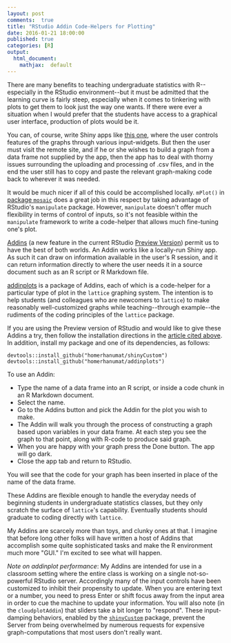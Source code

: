 ```yaml
---
layout: post
comments:  true
title: "RStudio Addin Code-Helpers for Plotting"
date: 2016-01-21 18:00:00
published: true
categories: [R]
output:
  html_document:
    mathjax:  default
---
```


There are many benefits to teaching undergraduate statistics with R--especially in the RStudio environment--but it must be admitted that the learning curve is fairly steep, especially when it comes to tinkering with plots to get them to look just the way one wants.  If there were ever a situation when I would prefer that the students have access to a graphical user interface, production of plots would be it.

You can, of course, write Shiny apps like [this one](https://homer.shinyapps.io/bwplotAddin/), where the user controls features of the graphs through various input-widgets.  But then the user must visit the remote site, and if he or she wishes to build a graph from a data frame not supplied by the app, then the app has to deal with thorny issues surrounding the uploading and processing of .csv files, and in the end the user still has to copy and paste the relevant graph-making code back to wherever it was needed.

It would be much nicer if all of this could be accomplished locally.  `mPlot()` in [package `mosaic`](https://cran.r-project.org/web/packages/mosaic/index.html) does a great job in this respect by taking advantage of RStudio's `manipulate` package.  However, `manipulate` doesn't offer much flexibility in terms of control of inputs, so it's not feasible within the `manipulate` framework to write a code-helper that allows much fine-tuning one's plot.

[Addins](http://rstudio.github.io/rstudioaddins/) (a new feature in the current RStudio [Preview Version](https://www.rstudio.com/products/rstudio/download/preview/)) permit us to have the best of both worlds.  An Addin works like a locally-run Shiny app.  As such it can draw on information available in the user's R session, and it can return information directly to where the user needs it in a source document such as an R script or R Markdown file.

[addinplots](https://github.com/homerhanumat/addinplots) is a package of Addins, each of which is a code-helper for a particular type of plot in the `lattice` graphing system.  The intention is to help students (and colleagues who are newcomers to `lattice`) to make reasonably well-customized graphs while teaching--through example--the rudiments of the coding principles of the `lattice` package.


If you are using the Preview version of RStudio and would like to give these Addins a try, then follow the installation directions in the [article cited above](http://rstudio.github.io/rstudioaddins/).  In addition, install my package and one of its dependencies, as follows:

```
devtools::install_github("homerhanumat/shinyCustom")
devtools::install_github("homerhanumat/addinplots")
```

To use an Addin:

* Type the name of a data frame into an R script, or inside a code chunk in an R Markdown document.
* Select the name.
* Go to the Addins button and pick the Addin for the plot you wish to make.
* The Addin will walk you through the process of constructing a graph based upon variables in your data frame.  At each step you see the graph to that point, along with R-code to produce said graph.
* When you are happy with your graph press the Done button. The app will go dark.
* Close the app tab and return to RStudio.

You will see that the code for your graph has been inserted in place of the name of the data frame.

These Addins are flexible enough to handle the everyday needs of beginning students in undergraduate statistics classes, but they only scratch the surface of `lattice`'s capability.  Eventually students should graduate to coding directly with `lattice`.

My Addins are scarcely more than toys, and clunky ones at that.  I imagine that before long other folks will have written a host of Addins that accomplish some quite sophisticated tasks and make the R environment much more "GUI."  I'm excited to see what will happen.

*Note on addinplot performance*:  My Addins are intended for use in a classroom setting where the entire class is working on a single not-so-powerful RStudio server.  Accordingly many of the input controls have been customized to inhibit their propensity to update.  When you are entering text or a number, you need to press Enter or shift focus away from the input area in order to cue the machine to update your information.  You will also note (in the `cloudplotAddin`) that sliders take a bit longer to "respond".  These input-damping behaviors, enabled by the [`shinyCustom`](https://github.com/homerhanumat/shinyCustom) package, prevent the Server from being overwhelmed by numerous requests for expensive graph-computations that most users don't really want.

